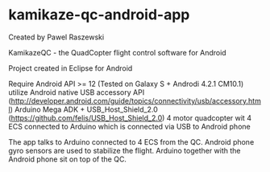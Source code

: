 kamikaze-qc-android-app
=======================
Created by Pawel Raszewski

KamikazeQC - the QuadCopter flight control software for Android

Project created in Eclipse for Android

  Require Android API >= 12 (Tested on Galaxy S + Androdi 4.2.1 CM10.1)
  utilize Android native USB accessory API (http://developer.android.com/guide/topics/connectivity/usb/accessory.html)
  Arduino Mega ADK + USB_Host_Shield_2.0 (https://github.com/felis/USB_Host_Shield_2.0)
  4 motor quadcopter wit 4 ECS connected to Arduino which is connected via USB to Android phone
  
  
The app talks to Arduino connected to 4 ECS from the QC. Android phone gyro sensors are used to stabilize the flight.
Arduino together with the Android phone sit on top of the QC.





